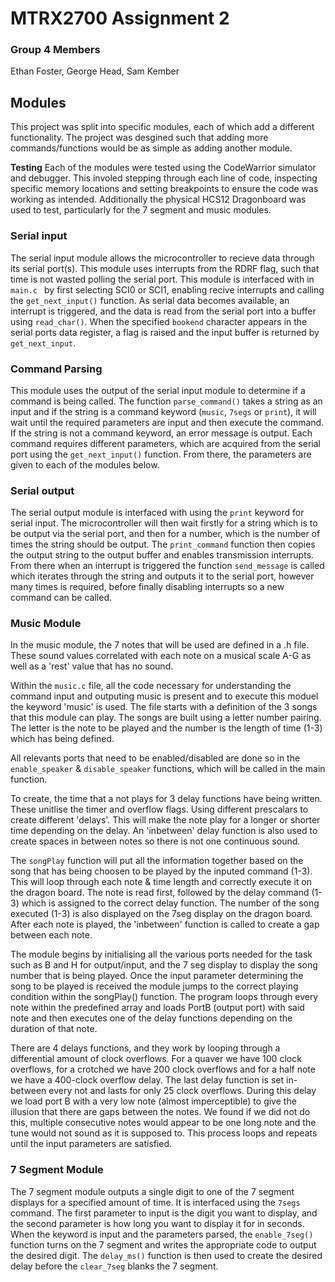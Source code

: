 # MTRX2700 Assignment 2
### Group 4 Members
Ethan Foster, George Head, Sam Kember

## Modules
This project was split into specific modules, each of which add a different functionality. The project was desgined such that adding more commands/functions would be as simple as adding another module.

**Testing**
Each of the modules were tested using the CodeWarrior simulator and debugger. This involed stepping through each line of code, inspecting specific memory locations and setting breakpoints to ensure the code was working as intended. Additionally the physical HCS12 Dragonboard was used to test, particularly for the 7 segment and music modules.

### Serial input
The serial input module allows the microcontroller to recieve data through its serial port(s). This module uses interrupts from the RDRF flag, such that time is not wasted polling the serial port. This module is interfaced with in `main.c ` by first selecting SCI0 or SCI1, enabling recive interrupts and calling the `get_next_input()` function. As serial data becomes available, an interrupt is triggered, and the data is read from the serial port into a buffer using `read_char()`. When the specified `bookend` character appears in the serial ports data register, a flag is raised and the input buffer is returned by `get_next_input`.

### Command Parsing
This module uses the output of the serial input module to determine if a command is being called. The function `parse_command()` takes a string as an input and if the string is a command keyword (`music`, `7segs` or `print`), it will wait until the required parameters are input and then execute the command. If the string is not a command keyword, an error message is output. Each command requires different parameters, which are acquired from the serial port using the `get_next_input()` function. From there, the parameters are given to each of the modules below.

### Serial output
The serial output module is interfaced with using the `print` keyword for serial input. The microcontroller will then wait firstly for a string which is to be output via the serial port, and then for a number, which is the number of times the string should be output. The `print_command` function then copies the output string to the output buffer and enables transmission interrupts. From there when an interrupt is triggered the function `send_message` is called which iterates through the string and outputs it to the serial port, however many times is required, before finally disabling interrupts so a new command can be called.

### Music Module
In the music module, the 7 notes that will be used are defined in a .h file. These sound values correlated with each note on a musical scale A-G as well as a 'rest' value that has no sound. 

Within the `music.c` file, all the code necessary for understanding the command input and outputing music is present and to execute this moduel the keyword 'music' is used. The file starts with a definition of the 3 songs that this module can play. The songs are built using a letter number pairing. The letter is the note to be played and the number is the length of time (1-3) which has being defined. 

All relevants ports that need to be enabled/disabled are done so in the `enable_speaker` & `disable_speaker` functions, which will be called in the main function. 

To create, the time that a not plays for 3 delay functions have being written. These unitlise the timer and overflow flags. Using different prescalars to create different 'delays'. This will make the note play for a longer or shorter time depending on the delay. An 'inbetween' delay function is also used to create spaces in between notes so there is not one continuous sound.

The `songPlay` function will put all the information together based on the song that has being choosen to be played by the inputed command (1-3). This will loop through each note & time length and correctly execute it on the dragon board. The note is read first, followed by the delay command (1-3) which is assigned to the correct delay function. The number of the song executed (1-3) is also displayed on the 7seg display on the dragon board. After each note is played, the 'inbetween' function is called to create a gap between each note.

The module begins by initialising all the various ports needed for the task such as B and H for output/input, and the 7 seg display to display the song number that is being played. Once the input parameter determining the song to be played is received the module jumps to the correct playing condition within the songPlay() function. The program loops through every note within the predefined array and loads PortB (output port) with said note and then executes one of the delay functions depending on the duration of that note.

There are 4 delays functions, and they work by looping through a differential amount of clock overflows. For a quaver we have 100 clock overflows, for a crotched we have 200 clock overflows and for a half note we have a 400-clock overflow delay. The last delay function is set in-between every not and lasts for only 25 clock overflows. During this delay we load port B with a very low note (almost imperceptible) to give the illusion that there are gaps between the notes. We found if we did not do this, multiple consecutive notes would appear to be one long note and the tune would not sound as it is supposed to. This process loops and repeats until the input parameters are satisfied.


### 7 Segment Module
The 7 segment module outputs a single digit to one of the 7 segment displays for a specified amount of time. It is interfaced using the `7segs` command. The first parameter to input is the digit you want to display, and the second parameter is how long you want to display it for in seconds. When the keyword is input and the parameters parsed, the `enable_7seg()` function turns on the 7 segment and writes the appropriate code to output the desired digit. The `delay_ms()` function is then used to create the desired delay before the `clear_7seg` blanks the 7 segment.

